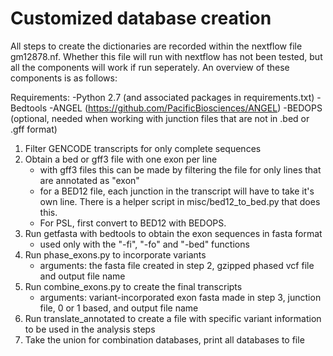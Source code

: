 # Customized database creation

All steps to create the dictionaries are recorded within the nextflow file gm12878.nf. Whether this file will run with nextflow has not been tested, but all the components will work if run seperately. An overview of these components is as follows:

Requirements:
	-Python 2.7 (and associated packages in requirements.txt)
	-Bedtools
	-ANGEL (https://github.com/PacificBiosciences/ANGEL)
	-BEDOPS (optional, needed when working with junction files that are not in .bed or .gff format)


1. Filter GENCODE transcripts for only complete sequences
2. Obtain a bed or gff3 file with one exon per line
	- with gff3 files this can be made by filtering the file for only lines that are annotated as "exon"
	- for a BED12 file, each junction in the transcript will have to take it's own line. There is a helper script in misc/bed12_to_bed.py that does this.
	- For PSL, first convert to BED12 with BEDOPS.
3. Run getfasta with bedtools to obtain the exon sequences in fasta format
	- used only with the "-fi", "-fo" and "-bed" functions
4. Run phase_exons.py to incorporate variants
	- arguments: the fasta file created in step 2, gzipped phased vcf file and output file name
5. Run combine_exons.py to create the final transcripts
	- arguments: variant-incorporated exon fasta made in step 3, junction file, 0 or 1 based, and output file name
6. Run translate_annotated to create a file with specific variant information to be used in the analysis steps
7. Take the union for combination databases, print all databases to file
